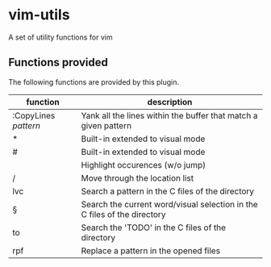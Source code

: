 # vim-utils

A set of utility functions for vim

## Functions provided

The following functions are provided by this plugin.

| function | description |
| -------- | ----------- |
| :CopyLines *pattern* | Yank all the lines within the buffer that match a given pattern |
| * | Built-in extended to visual mode |
| # | Built-in extended to visual mode |
| <F8> | Highlight occurences (w/o jump) |
| <C-Left> / <C-Right> | Move through the location list |
| <leader>lvc | Search a pattern in the C files of the directory |
| § | Search the current word/visual selection in the C files of the directory |
| <leader>to | Search the 'TODO' in the C files of the directory |
| <leader>rpf | Replace a pattern in the opened files |
